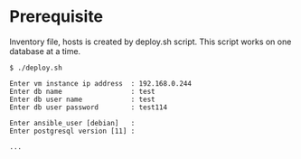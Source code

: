 # Prerequisite
Inventory file, hosts is created by deploy.sh script. This script works on one database at a time.
```
$ ./deploy.sh

Enter vm instance ip address  : 192.168.0.244
Enter db name                 : test
Enter db user name            : test
Enter db user password        : test114

Enter ansible_user [debian]   :
Enter postgresql version [11] :

...
```